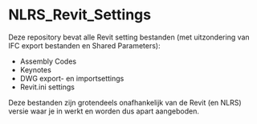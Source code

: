 # NLRS_Revit_Settings
Deze repository bevat alle Revit setting bestanden (met uitzondering van IFC export bestanden en Shared Parameters):
- Assembly Codes
- Keynotes
- DWG export- en importsettings
- Revit.ini settings

Deze bestanden zijn grotendeels onafhankelijk van de Revit (en NLRS) versie waar je in werkt en worden dus apart aangeboden.
